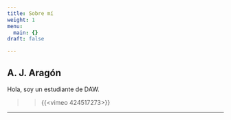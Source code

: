 ```yaml
---
title: Sobre mí
weight: 1
menu:
  main: {}
draft: false

---
```


## A. J. Aragón

Hola, soy un estudiante de DAW.

>>{{<vimeo 424517273>}}

* * *
